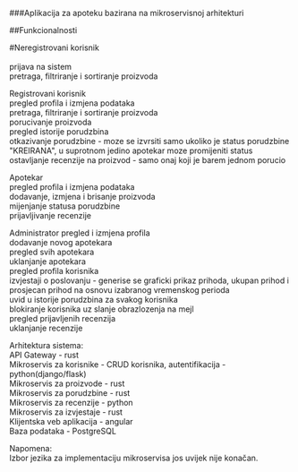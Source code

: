 
###Aplikacija za apoteku bazirana na mikroservisnoj arhitekturi

##Funkcionalnosti

#Neregistrovani korisnik<br>
<br>prijava na sistem
<br>pretraga, filtriranje i sortiranje proizvoda 

Registrovani korisnik<br>
pregled profila i izmjena podataka<br>
pretraga, filtriranje i sortiranje proizvoda<br>
porucivanje proizvoda<br>
pregled istorije porudzbina<br>
otkazivanje porudzbine - moze se izvrsiti samo ukoliko je status porudzbine "KREIRANA", u suprotnom jedino apotekar moze promijeniti status<br>
ostavljanje recenzije na proizvod - samo onaj koji je barem jednom porucio <br>

Apotekar<br>
pregled profila i izmjena podataka<br>
dodavanje, izmjena i brisanje proizvoda<br>
mijenjanje statusa porudzbine<br>
prijavljivanje recenzije<br>

Administrator
pregled i izmjena profila<br>
dodavanje novog apotekara<br>
pregled svih apotekara<br>
uklanjanje apotekara<br>
pregled profila korisnika<br>
izvjestaji o poslovanju - generise se graficki prikaz prihoda, ukupan prihod i prosjecan prihod na osnovu izabranog vremenskog perioda <br>
uvid u istorije porudzbina za svakog korisnika<br>
blokiranje korisnika uz slanje obrazlozenja na mejl<br>
pregled prijavljenih recenzija<br>
uklanjanje recenzije<br>


Arhitektura sistema:<br>
API Gateway - rust<br>
Mikroservis za korisnike  - CRUD korisnika, autentifikacija - python(django/flask)<br>
Mikroservis za proizvode - rust<br>
Mikroservis za porudzbine - rust<br>
Mikroservis za recenzije - python<br>
Mikroservis za izvjestaje - rust<br>
Klijentska veb aplikacija - angular<br>
Baza podataka - PostgreSQL<br>

Napomena:<br>
Izbor jezika za implementaciju mikroservisa jos uvijek nije konačan.<br>
